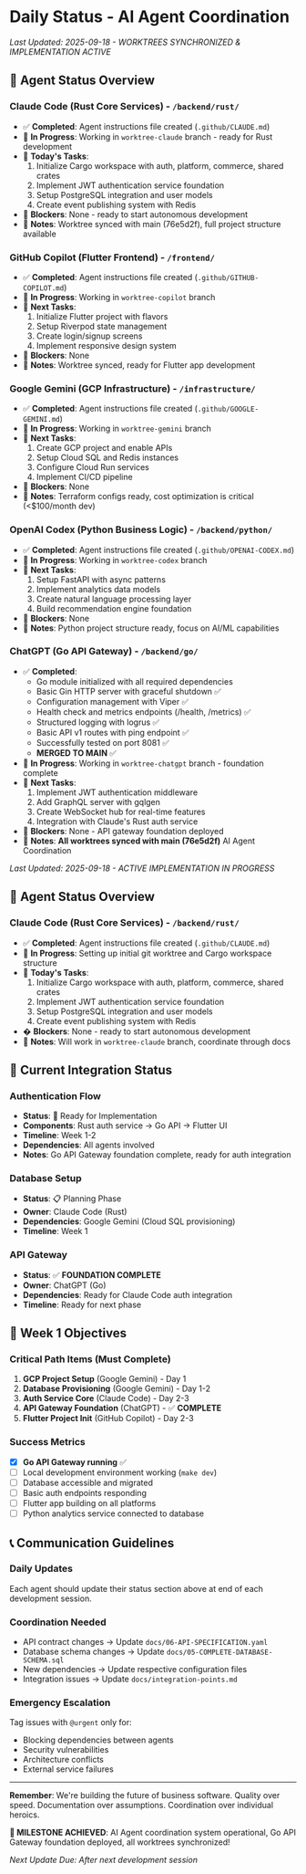 # Daily Status - AI Agent Coordination

*Last Updated: 2025-09-18 - WORKTREES SYNCHRONIZED & IMPLEMENTATION ACTIVE*

## 🤖 Agent Status Overview

### Claude Code (Rust Core Services) - `/backend/rust/` 

- ✅ **Completed**: Agent instructions file created (`.github/CLAUDE.md`)
- 🔄 **In Progress**: Working in `worktree-claude` branch - ready for Rust development
- 🎯 **Today's Tasks**:
  1. Initialize Cargo workspace with auth, platform, commerce, shared crates
  2. Implement JWT authentication service foundation
  3. Setup PostgreSQL integration and user models
  4. Create event publishing system with Redis
- 🚫 **Blockers**: None - ready to start autonomous development
- 📝 **Notes**: Worktree synced with main (76e5d2f), full project structure available

### GitHub Copilot (Flutter Frontend) - `/frontend/`

- ✅ **Completed**: Agent instructions file created (`.github/GITHUB-COPILOT.md`)
- 🔄 **In Progress**: Working in `worktree-copilot` branch
- 🎯 **Next Tasks**:
  1. Initialize Flutter project with flavors
  2. Setup Riverpod state management
  3. Create login/signup screens
  4. Implement responsive design system
- 🚫 **Blockers**: None
- 📝 **Notes**: Worktree synced, ready for Flutter app development

### Google Gemini (GCP Infrastructure) - `/infrastructure/`

- ✅ **Completed**: Agent instructions file created (`.github/GOOGLE-GEMINI.md`)
- 🔄 **In Progress**: Working in `worktree-gemini` branch
- 🎯 **Next Tasks**:
  1. Create GCP project and enable APIs
  2. Setup Cloud SQL and Redis instances
  3. Configure Cloud Run services
  4. Implement CI/CD pipeline
- 🚫 **Blockers**: None
- 📝 **Notes**: Terraform configs ready, cost optimization is critical (<$100/month dev)

### OpenAI Codex (Python Business Logic) - `/backend/python/`

- ✅ **Completed**: Agent instructions file created (`.github/OPENAI-CODEX.md`)
- 🔄 **In Progress**: Working in `worktree-codex` branch
- 🎯 **Next Tasks**:
  1. Setup FastAPI with async patterns
  2. Implement analytics data models
  3. Create natural language processing layer
  4. Build recommendation engine foundation
- 🚫 **Blockers**: None
- 📝 **Notes**: Python project structure ready, focus on AI/ML capabilities

### ChatGPT (Go API Gateway) - `/backend/go/`

- ✅ **Completed**: 
  - Go module initialized with all required dependencies
  - Basic Gin HTTP server with graceful shutdown ✅
  - Configuration management with Viper ✅
  - Health check and metrics endpoints (/health, /metrics) ✅
  - Structured logging with logrus ✅
  - Basic API v1 routes with ping endpoint ✅
  - Successfully tested on port 8081 ✅
  - **MERGED TO MAIN** ✅
- 🔄 **In Progress**: Working in `worktree-chatgpt` branch - foundation complete
- 🎯 **Next Tasks**:
  1. Implement JWT authentication middleware
  2. Add GraphQL server with gqlgen
  3. Create WebSocket hub for real-time features
  4. Integration with Claude's Rust auth service
- 🚫 **Blockers**: None - API gateway foundation deployed
- 📝 **Notes**: **All worktrees synced with main (76e5d2f)** AI Agent Coordination

*Last Updated: 2025-09-18 - ACTIVE IMPLEMENTATION IN PROGRESS*

## 🤖 Agent Status Overview

### Claude Code (Rust Core Services) - `/backend/rust/` 
- ✅ **Completed**: Agent instructions file created (`.github/CLAUDE.md`)
- 🔄 **In Progress**: Setting up initial git worktree and Cargo workspace structure
- 🎯 **Today's Tasks**:
  1. Initialize Cargo workspace with auth, platform, commerce, shared crates
  2. Implement JWT authentication service foundation
  3. Setup PostgreSQL integration and user models
  4. Create event publishing system with Redis
- � **Blockers**: None - ready to start autonomous development
- 📝 **Notes**: Will work in `worktree-claude` branch, coordinate through docs

## 🔄 Current Integration Status

### Authentication Flow
- **Status**: 🚀 Ready for Implementation
- **Components**: Rust auth service → Go API → Flutter UI
- **Timeline**: Week 1-2
- **Dependencies**: All agents involved
- **Notes**: Go API Gateway foundation complete, ready for auth integration

### Database Setup
- **Status**: 📋 Planning Phase  
- **Owner**: Claude Code (Rust)
- **Dependencies**: Google Gemini (Cloud SQL provisioning)
- **Timeline**: Week 1

### API Gateway
- **Status**: ✅ **FOUNDATION COMPLETE**
- **Owner**: ChatGPT (Go)
- **Dependencies**: Ready for Claude Code auth integration
- **Timeline**: Ready for next phase

## 🎯 Week 1 Objectives

### Critical Path Items (Must Complete)
1. **GCP Project Setup** (Google Gemini) - Day 1
2. **Database Provisioning** (Google Gemini) - Day 1-2
3. **Auth Service Core** (Claude Code) - Day 2-3
4. **API Gateway Foundation** (ChatGPT) - ✅ **COMPLETE**
5. **Flutter Project Init** (GitHub Copilot) - Day 2-3

### Success Metrics
- [x] **Go API Gateway running** ✅
- [ ] Local development environment working (`make dev`)
- [ ] Database accessible and migrated
- [ ] Basic auth endpoints responding
- [ ] Flutter app building on all platforms
- [ ] Python analytics service connected to database

## 📞 Communication Guidelines

### Daily Updates
Each agent should update their status section above at end of each development session.

### Coordination Needed
- API contract changes → Update `docs/06-API-SPECIFICATION.yaml`
- Database schema changes → Update `docs/05-COMPLETE-DATABASE-SCHEMA.sql`
- New dependencies → Update respective configuration files
- Integration issues → Update `docs/integration-points.md`

### Emergency Escalation
Tag issues with `@urgent` only for:
- Blocking dependencies between agents
- Security vulnerabilities
- Architecture conflicts
- External service failures

---

**Remember**: We're building the future of business software. Quality over speed. Documentation over assumptions. Coordination over individual heroics.

**🎉 MILESTONE ACHIEVED**: AI Agent coordination system operational, Go API Gateway foundation deployed, all worktrees synchronized!

*Next Update Due: After next development session*